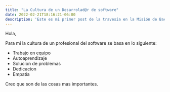 ```yaml
---
title: "La Cultura de un Desarrolad@r de software"
date: 2022-02-21T18:16:21-06:00
description: 'Este es mi primer post de la travesía en la Misión de Backend con Node JS de Launch X.'
---
```


Hola,

Para mi la cultura de un profesional del software se basa en lo siguiente:

- Trabajo en equipo
- Autoaprendizaje
- Solucion de problemas
- Dedicacion
- Empatia

Creo que son de las cosas mas importantes.
